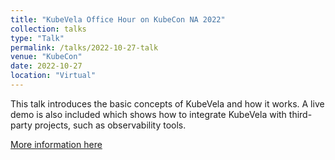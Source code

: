 ```yaml
---
title: "KubeVela Office Hour on KubeCon NA 2022"
collection: talks
type: "Talk"
permalink: /talks/2022-10-27-talk
venue: "KubeCon"
date: 2022-10-27
location: "Virtual"
---
```


This talk introduces the basic concepts of KubeVela and how it works. A live demo is also included which shows how to integrate KubeVela with third-party projects, such as observability tools.

[More information here](https://kubevela.io/zh/videos/talks/en/kubecon-na-2022-office-hour)